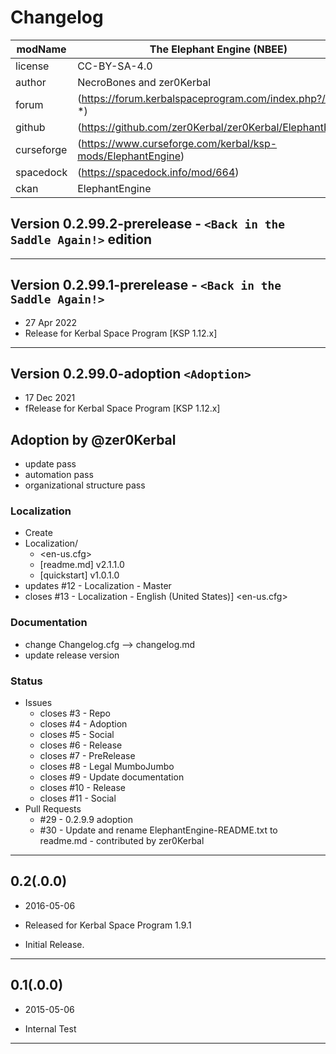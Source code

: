 # Changelog  
  
| modName    | The Elephant Engine (NBEE)                                  |
| ---------- | ----------------------------------------------------------- |
| license    | CC-BY-SA-4.0                                                |
| author     | NecroBones and zer0Kerbal                                   |
| forum      | (https://forum.kerbalspaceprogram.com/index.php?/topic/-*)  |
| github     | (https://github.com/zer0Kerbal/zer0Kerbal/ElephantEngine)   |
| curseforge | (https://www.curseforge.com/kerbal/ksp-mods/ElephantEngine) |
| spacedock  | (https://spacedock.info/mod/664)                            |
| ckan       | ElephantEngine                                              |

## Version 0.2.99.2-prerelease - `<Back in the Saddle Again!>` edition


---

## Version 0.2.99.1-prerelease - `<Back in the Saddle Again!>`

* 27 Apr 2022
* Release for Kerbal Space Program [KSP 1.12.x]

---

## Version 0.2.99.0-adoption `<Adoption>`

* 17 Dec 2021
* fRelease for Kerbal Space Program [KSP 1.12.x]

## Adoption by @zer0Kerbal

* update pass
* automation pass
* organizational structure pass

### Localization

* Create
* Localization/
  * <en-us.cfg>
  * [readme.md] v2.1.1.0
  * [quickstart] v1.0.1.0
* updates #12 - Localization - Master
* closes #13 - Localization - English (United States)] <en-us.cfg>

### Documentation

* change Changelog.cfg --> changelog.md
* update release version

### Status

* Issues
  * closes #3 - Repo
  * closes #4 - Adoption
  * closes #5 - Social
  * closes #6 - Release
  * closes #7 - PreRelease
  * closes #8 - Legal MumboJumbo
  * closes #9 - Update documentation
  * closes #10 - Release
  * closes #11 - Social
* Pull Requests
  * #29 - 0.2.9.9 adoption
  * #30 - Update and rename ElephantEngine-README.txt to readme.md - contributed by zer0Kerbal

---

## 0.2(.0.0)

* 2016-05-06
* Released for Kerbal Space Program 1.9.1

* Initial Release.

---

## 0.1(.0.0)

* 2015-05-06

* Internal Test

---

